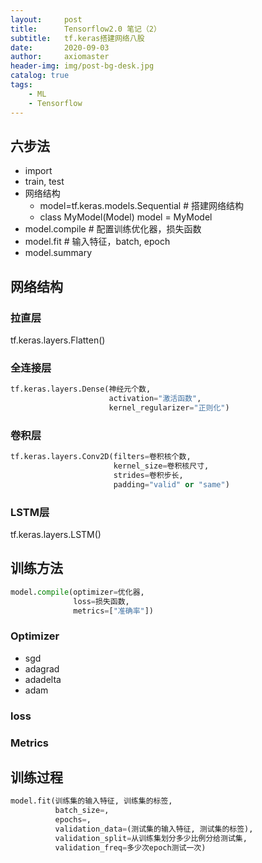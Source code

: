 ```yaml
---
layout:     post
title:      Tensorflow2.0 笔记（2）
subtitle:   tf.keras搭建网络八股
date:       2020-09-03
author:     axiomaster
header-img: img/post-bg-desk.jpg
catalog: true
tags:
    - ML
    - Tensorflow
---
```


## 六步法

- import
- train, test
- 网络结构
    - model=tf.keras.models.Sequential # 搭建网络结构
    - class MyModel(Model) model = MyModel
- model.compile  # 配置训练优化器，损失函数
- model.fit      # 输入特征，batch, epoch
- model.summary

## 网络结构

### 拉直层

tf.keras.layers.Flatten()

### 全连接层

```python
tf.keras.layers.Dense(神经元个数, 
                      activation="激活函数", 
                      kernel_regularizer="正则化")
```

### 卷积层

```python
tf.keras.layers.Conv2D(filters=卷积核个数, 
                       kernel_size=卷积核尺寸, 
                       strides=卷积步长, 
                       padding="valid" or "same")
```

### LSTM层

tf.keras.layers.LSTM()

## 训练方法 

```python
model.compile(optimizer=优化器, 
              loss=损失函数, 
              metrics=["准确率"])
```

### Optimizer

- sgd
- adagrad
- adadelta
- adam

### loss

### Metrics

## 训练过程

```python
model.fit(训练集的输入特征, 训练集的标签, 
          batch_size=, 
          epochs=, 
          validation_data=(测试集的输入特征, 测试集的标签), 
          validation_split=从训练集划分多少比例分给测试集, 
          validation_freq=多少次epoch测试一次)
```
